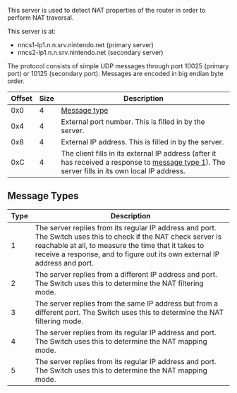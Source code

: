 This server is used to detect NAT properties of the router in order to perform NAT traversal.

This server is at:
* nncs1-lp1.n.n.srv.nintendo.net (primary server)
* nncs2-lp1.n.n.srv.nintendo.net (secondary server)

The protocol consists of simple UDP messages through port 10025 (primary port) or 10125 (secondary port). Messages are encoded in big endian byte order.

| Offset | Size | Description |
| --- | --- | --- |
| 0x0 | 4 | [Message type](#message-types) |
| 0x4 | 4 | External port number. This is filled in by the server. |
| 0x8 | 4 | External IP address. This is filled in by the server. |
| 0xC | 4 | The client fills in its external IP address (after it has received a response to [message type 1](#message-types)). The server fills in its own local IP address. |

## Message Types
| Type | Description |
| --- | --- |
| 1 | The server replies from its regular IP address and port. The Switch uses this to check if the NAT check server is reachable at all, to measure the time that it takes to receive a response, and to figure out its own external IP address and port. |
| 2 | The server replies from a different IP address and port. The Switch uses this to determine the NAT filtering mode. |
| 3 | The server replies from the same IP address but from a different port. The Switch uses this to determine the NAT filtering mode.
| 4 | The server replies from its regular IP address and port. The Switch uses this to determine the NAT mapping mode. |
| 5 | The server replies from its regular IP address and port. The Switch uses this to determine the NAT mapping mode. |
